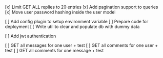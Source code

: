[x] Limit GET ALL replies to 20 entries
[x] Add pagination support to queries
[x] Move user password hashing inside the user model

[ ] Add config plugin to setup environment variable
[ ] Prepare code for deployment
[ ] Write util to clear and populate db with dummy data

[ ] Add jwt authentication

[ ] GET all messages for one user + test
[ ] GET all comments for one user + test
[ ] GET all comments for one message + test